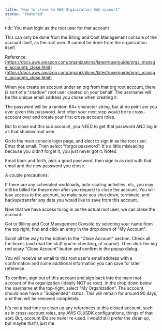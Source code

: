 ```yaml
---
title: "How to close an AWS Organization Sub-account"
status: "featured"
---
```


tldr: You must login as the root user for that account

This can only be done from the Billing and Cost Management console of the account itself, as the root user. It cannot be done from the organization itself.

Reference: [https://docs.aws.amazon.com/organizations/latest/userguide/orgs_manage_accounts_close.html](https://docs.aws.amazon.com/organizations/latest/userguide/orgs_manage_accounts_close.html)

When you create an account under an org from that org root account, there is sort of a "shadow" root user created on your behalf. The username will be the unique email address you chose when creating it.

The password will be a random 64+ character string, but at no point are you ever given this password. And often your next step would be to cross-account over and create your first cross-account roles.

But to close out this sub account, you NEED to get that password AND log in as that shadow root user.

Go to the main console login page, and elect to sign in as the root user. Enter that email. Then select "forgot password". It's a little misleading because you didn't forget it, you just never got it. Noted.

Email back and forth, pick a good password, then sign in as root with that email and the new password you chose.

A couple precautions:

If there are any scheduled workloads, auto-scaling activities, etc, you may still be billed for these even after you request to close the account. You will lose access to the account, so make sure you shut down, terminate, and backup/transfer any data you would like to save from this account.

Now that we have access to log in as the actual root user, we can close the account.

Got to Billing and Cost Management Console by selecting your name from the top right, find and click an entry in the drop down of "My Account".

Scroll all the way to the bottom to the "Close Account" section. Check all the boxes (and read the stuff you're checking, of course). Then click the big red scary "Close Account" button and confirm in the popup dialog.

You will receive an email to this root user's email address with a confirmation and some additional information you can save for later reference.

To confirm, sign out of this account and sign back into the main root account of the organization (ideally NOT as root). In the drop down below the username at the top-right, select "My Organization". The account should now have a "Suspended" status. This will remain for around 90 days, and then will be removed completely.

It's not a bad time to clean up any references to this closed account, such as in cross-account roles, any AWS CLI/SDK configurations, things of that sort. But, account IDs are never re-used. I would still prefer the clean up, but maybe that's just me.

